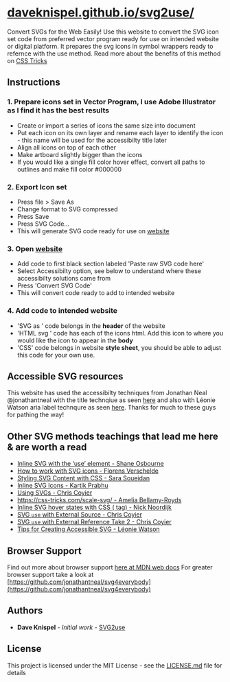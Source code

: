 # [daveknispel.github.io/svg2use/]()

Convert SVGs for the Web Easily!  Use this website to convert the SVG icon set code from preferred vector program ready for use on intended website or digital platform. It prepares the svg icons in symbol wrappers ready to refernce with the use method. Read more about the benefits of this method on [CSS Tricks](https://css-tricks.com/svg-symbol-good-choice-icons/)

## Instructions

### 1. Prepare icons set in Vector Program, I use Adobe Illustrator as I find it has the best results 
* Create or import a series of icons the same size into document
* Put each icon on its own layer and rename each layer to identify the icon - this name will be used for the accessibilty title later
* Align all icons on top of each other
* Make artboard slightly bigger than the icons
* If you would like a single fill color hover effect, convert all paths to outlines and make fill color #000000

### 2. Export Icon set
* Press file > Save As
* Change format to SVG compressed
* Press Save
* Press SVG Code...
* This will generate SVG code ready for use on [website](https://daveknispel.github.io/svg2use/)

### 3. Open [website](https://daveknispel.github.io/svg2use/)
* Add code to first black section labeled 'Paste raw SVG code here'
* Select Accessibilty option, see below to understand where these accessibilty solutions came from
* Press 'Convert SVG Code'
* This will convert code ready to add to intended website

### 4. Add code to intended website
* 'SVG as <symbols>' code belongs in the **header** of the website
* 'HTML svg <use>' code has each of the icons html. Add this icon to where you would like the icon to appear in the **body**
* 'CSS' code belongs in website **style sheet**, you should be able to adjust this code for your own use.


## Accessible SVG resources

This website has used the accessibilty techniques from Jonathan Neal @jonathantneal with the title technqiue as seen [here](https://github.com/jonathantneal/svg4everybody#readability-and-accessibility) and also with Léonie Watson aria label technqure as seen [here](https://developer.paciellogroup.com/blog/2013/12/using-aria-enhance-svg-accessibility/). Thanks for much to these guys for pathing the way!

## Other SVG <use> methods teachings that lead me here & are worth a read

* [Inline SVG with the ‘use’ element - Shane Osbourne](https://wearejh.com/inline-svg-use-element/)
* [How to work with SVG icons  - Florens Verschelde](https://fvsch.com/svg-icons/)
* [Styling SVG <use> Content with CSS -  Sara Soueidan](https://tympanus.net/codrops/2015/07/16/styling-svg-use-content-css/)
* [Inline SVG Icons -  Kartik Prabhu](https://kartikprabhu.com/articles/inline-svg-icons)
* [Using SVGs  -  Chris Coyier](https://css-tricks.com/using-svg/)
* [https://css-tricks.com/scale-svg/  -  Amelia Bellamy-Royds](https://css-tricks.com/scale-svg/)
* [Inline SVG hover states with CSS (<use> tag)  - Nick Noordijk](https://medium.com/@nicknoordijk/inline-svg-hover-states-with-css-use-tag-4a336ed75062)
* [SVG `use` with External Source  -  Chris Coyier](https://css-tricks.com/svg-use-external-source/)
* [SVG `use` with External Reference Take 2  -  Chris Coyier](https://css-tricks.com/svg-use-with-external-reference-take-2/)
* [Tips for Creating Accessible SVG - Léonie Watson](https://www.sitepoint.com/tips-accessible-svg/)

## Browser Support

Find out more about <use> browser support [here at MDN web docs](https://developer.mozilla.org/en-US/docs/Web/SVG/Element/use)
For greater browser support take a look at [https://github.com/jonathantneal/svg4everybody](https://github.com/jonathantneal/svg4everybody)

## Authors

* **Dave Knispel** - *Initial work* - [SVG2use](https://daveknispel.github.io/svg2use/)

## License

This project is licensed under the MIT License - see the [LICENSE.md](LICENSE.md) file for details




